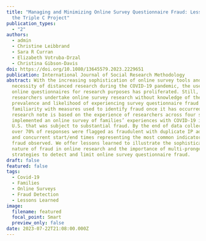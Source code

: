 ```yaml
---
title: "Managing and Minimizing Online Survey Questionnaire Fraud: Lessons from
  the Triple C Project"
publication_types:
  - "2"
authors:
  - admin
  - Christine Leibbrand
  - Sara R Curran
  - Elizabeth Votruba-Drzal
  - Christina Gibson-Davis
doi: https://doi.org/10.1080/13645579.2023.2229651
publication: International Journal of Social Research Methodology
abstract: With the increasing sophistication of online survey tools and the
  necessity of distanced research during the COVID-19 pandemic, the use of
  online questionnaires for research purposes has proliferated. Still, many
  researchers undertake online survey research without knowledge of the
  prevalence and likelihood of experiencing survey questionnaire fraud nor
  familiarity with measures used to identify fraud once it has occurred. This
  research note is based on the experience of researchers across four sites who
  implemented an online survey of families’ experiences with COVID-19 in the
  U.S. that was subject to substantial fraud. By the end of data collection,
  over 70% of responses were flagged as fraudulent with duplicate IP addresses
  and concurrent start/end times representing the most common indicators of
  fraud observed. We offer lessons learned to illustrate the sophisticated
  nature of fraud in online research and the importance of multi-pronged
  strategies to detect and limit online survey questionnaire fraud.
draft: false
featured: false
tags:
  - Covid-19
  - Families
  - Online Surveys
  - Fraud Detection
  - Lessons Learned
image:
  filename: featured
  focal_point: Smart
  preview_only: false
date: 2023-07-22T21:08:00.000Z
---
```

